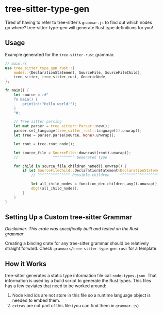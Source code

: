 # tree-sitter-type-gen

Tired of having to refer to tree-sitter's `grammar.js` to find out which nodes go where? tree-sitter-type-gen will generate Rust type definitions for you!

## Usage

Example generated for the `tree-sitter-rust` grammar.
```rust
// main.rs
use tree_sitter_type_gen_rust::{
    nodes::{DeclarationStatement, SourceFile, SourceFileChild},
    tree_sitter, tree_sitter_rust, GenericNode,
};

fn main() {
    let source = r#"
    fn main() {
        println!("Hello world!");
    }
    "#;

    // Tree sitter parsing
    let mut parser = tree_sitter::Parser::new();
    parser.set_language(tree_sitter_rust::language()).unwrap();
    let tree = parser.parse(source, None).unwrap();

    let root = tree.root_node();

    let source_file = SourceFile::downcast(root).unwrap();
    //                ^^^^^^^^^^ Generated type

    for child in source_file.children_named().unwrap() {
        if let SourceFileChild::DeclarationStatement(DeclarationStatement::FunctionItem(function_dec)) = child {
            // ^^^^^^^^^^^^^^^ Possible children     ^^^^^^^^^^^^^^^^^^^^ Generated subtype

            let all_child_nodes = function_dec.children_any().unwrap();
            dbg!(all_child_nodes);
        }
    }
}
```

## Setting Up a Custom tree-sitter Grammar

_Disclaimer: This crate was specifically built and tested on the Rust grammar_

Creating a binding crate for any tree-sitter grammar should be relatively straight forward. Check `grammars/tree-sitter-type-gen-rust` for a template.


## How it Works
tree-sitter generates a static type information file call `node-types.json`. That information is used by a build script to generate the Rust types. This files has a few caviates that need to be worked around:
1. Node kind ids are not store in this file so a runtime language object is needed to embed them.
2. `extras` are not part of this file (you can find them in `grammar.js`)
